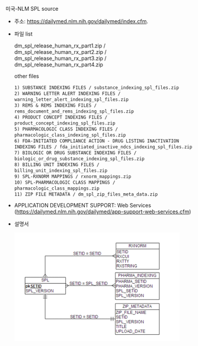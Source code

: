 미국-NLM SPL source 

- 주소: https://dailymed.nlm.nih.gov/dailymed/index.cfm.
- 파일 list

    dm_spl_release_human_rx_part1.zip / dm_spl_release_human_rx_part2.zip / dm_spl_release_human_rx_part3.zip / dm_spl_release_human_rx_part4.zip

    other files

      1) SUBSTANCE INDEXING FILES / substance_indexing_spl_files.zip
      2) WARNING LETTER ALERT INDEXING FILES / warning_letter_alert_indexing_spl_files.zip
      3) REMS & REMS INDEXING FILES / rems_document_and_rems_indexing_spl_files.zip
      4) PRODUCT CONCEPT INDEXING FILES / product_concept_indexing_spl_files.zip
      5) PHARMACOLOGIC CLASS INDEXING FILES / pharmacologic_class_indexing_spl_files.zip
      6) FDA-INITIATED COMPLIANCE ACTION - DRUG LISTING INACTIVATION INDEXING FILES / fda_initiated_inactive_ndcs_indexing_spl_files.zip
      7) BIOLOGIC OR DRUG SUBSTANCE INDEXING FILES / biologic_or_drug_substance_indexing_spl_files.zip
      8) BILLING UNIT INDEXING FILES / billing_unit_indexing_spl_files.zip
      9) SPL-RXNORM MAPPINGS / rxnorm_mappings.zip
      10) SPL-PHARMACOLOGIC CLASS MAPPINGS / pharmacologic_class_mappings.zip
      11) ZIP FILE METADATA / dm_spl_zip_files_meta_data.zip

- APPLICATION DEVELOPMENT SUPPORT: Web Services (https://dailymed.nlm.nih.gov/dailymed/app-support-web-services.cfm)

- 설명서

    ![overall relation between database](/figures/overall_relation_nmldata.png)
